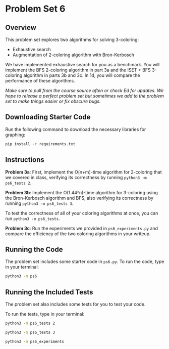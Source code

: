 # Problem Set 6

## Overview

This problem set explores two algorithms for solving 3-coloring:
- Exhaustive search
- Augmentation of 2-coloring algorithm with Bron-Kerbosch

We have implemented exhaustive search for you as a benchmark. You will implement the BFS 2-coloring algorithm in part 3a and the ISET + BFS 3-coloring algorithm in parts 3b and 3c. In 1d, you will compare the performance of these algorithms.

*Make sure to pull from the course source often or check Ed for updates. We hope to release a perfect problem set but sometimes we add to the problem set to make things easier or fix obscure bugs.*

## Downloading Starter Code
Run the following command to download the necessary libraries for graphing:

```bash
pip install -r requirements.txt
```

## Instructions

**Problem 3a**: First, implement the O(n+m)-time algorithm for 2-coloring that we covered in class, verifying its correctness by running `python3 -m ps6_tests 2`.

**Problem 3b**: Implement the O(1.44^n)-time algorithm for 3-coloring using the Bron-Kerbosch algorithm and BFS, also verifying its correctness by running `python3 -m ps6_tests 3`.

To test the correctness of all of your coloring algorithms at once, you can run `python3 -m ps6_tests`.

**Problem 3c**: Run the experiments we provided in `ps6_experiments.py` and compare the efficiency of the two coloring algorithms in your writeup.

## Running the Code

The problem set includes some starter code in `ps6.py`. To run the code, type in your terminal:

```bash
python3 -m ps6
```

## Running the Included Tests

The problem set also includes some tests for you to test your code.

To run the tests, type in your terminal:

```bash
python3 -m ps6_tests 2
```

```bash
python3 -m ps6_tests 3
```

```bash
python3 -m ps6_experiments
```